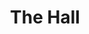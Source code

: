 ---
  title: The Hall
  description: A concourse for the body and mind.
  latitude: -26.1734
  longitude: 28.0754
  cards:
    - poi-030-card-001.md
    - poi-030-card-002.md
    - poi-030-card-003.md
    - poi-030-card-004.md
    - poi-030-card-005.md
    - poi-030-card-006.md
    - poi-030-card-007.md
    - poi-030-card-008.md
---